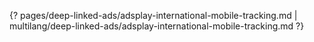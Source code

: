 {? pages/deep-linked-ads/adsplay-international-mobile-tracking.md | multilang/deep-linked-ads/adsplay-international-mobile-tracking.md ?}

